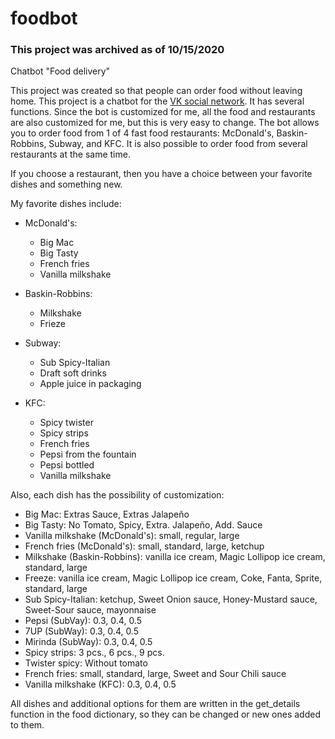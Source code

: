 # foodbot

### This project was archived as of 10/15/2020

Chatbot "Food delivery"

This project was created so that people can order food without leaving home. This project is a chatbot for the [VK social network](https://vk.com). It has several functions. Since the bot is customized for me, all the food and restaurants are also customized for me, but this is very easy to change. The bot allows you to order food from 1 of 4 fast food restaurants: McDonald's, Baskin-Robbins, Subway, and KFC. It is also possible to order food from several restaurants at the same time.

If you choose a restaurant, then you have a choice between your favorite dishes and something new.

My favorite dishes include:

- McDonald's:
  - Big Mac
  - Big Tasty
  - French fries
  - Vanilla milkshake

- Baskin-Robbins:
  - Milkshake
  - Frieze

- Subway:
  - Sub Spicy-Italian
  - Draft soft drinks
  - Apple juice in packaging

- KFC:
  - Spicy twister
  - Spicy strips
  - French fries
  - Pepsi from the fountain
  - Pepsi bottled
  - Vanilla milkshake

Also, each dish has the possibility of customization:

- Big Mac: Extras Sauce, Extras Jalapeño
- Big Tasty: No Tomato, Spicy, Extra. Jalapeño, Add. Sauce
- Vanilla milkshake (McDonald's): small, regular, large
- French fries (McDonald's): small, standard, large, ketchup
- Milkshake (Baskin-Robbins): vanilla ice cream, Magic Lollipop ice cream, standard, large
- Freeze: vanilla ice cream, Magic Lollipop ice cream, Coke, Fanta, Sprite, standard, large
- Sub Spicy-Italian: ketchup, Sweet Onion sauce, Honey-Mustard sauce, Sweet-Sour sauce, mayonnaise
- Pepsi (SubVay): 0.3, 0.4, 0.5
- 7UP (SubWay): 0.3, 0.4, 0.5
- Mirinda (SubWay): 0.3, 0.4, 0.5
- Spicy strips: 3 pcs., 6 pcs., 9 pcs.
- Twister spicy: Without tomato
- French fries: small, standard, large, Sweet and Sour Chili sauce
- Vanilla milkshake (KFC): 0.3, 0.4, 0.5

All dishes and additional options for them are written in the get_details function in the food dictionary, so they can be changed or new ones added to them.
